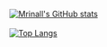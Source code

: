 <!--
**MrinallU/MrinallU** is a ✨ _special_ ✨ repository because its `README.md` (this file) appears on your GitHub profile.

Here are some ideas to get you started:

- 🔭 I’m currently working on ...
- 🌱 I’m currently learning ...
- 👯 I’m looking to collaborate on ...
- 🤔 I’m looking for help with ...
- 💬 Ask me about ...
- 📫 How to reach me: ...
- 😄 Pronouns: ...
- ⚡ Fun fact: ...
-->

[![Mrinall's GitHub stats](https://github-readme-stats.vercel.app/api?username=MrinallU&show_icons=true&theme=tokyonight)](https://github.com/MrinallU/github-readme-stats)
<br />
<br />
[![Top Langs](https://github-readme-stats.vercel.app/api/top-langs/?username=MrinallU&layout=compact&theme=tokyonight)](https://github.com/MrinallU/github-readme-stats)
